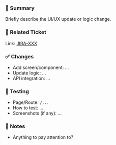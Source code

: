 ### 📌 Summary
Briefly describe the UI/UX update or logic change.

### 🔗 Related Ticket
Link: [JIRA-XXX](https://your-jira-url)

### ✅ Changes
- Add screen/component: ...
- Update logic: ...
- API integration: ...

### 🧪 Testing
- Page/Route: `/...`
- How to test: ...
- Screenshots (if any): ...

### 📎 Notes
- Anything to pay attention to?
